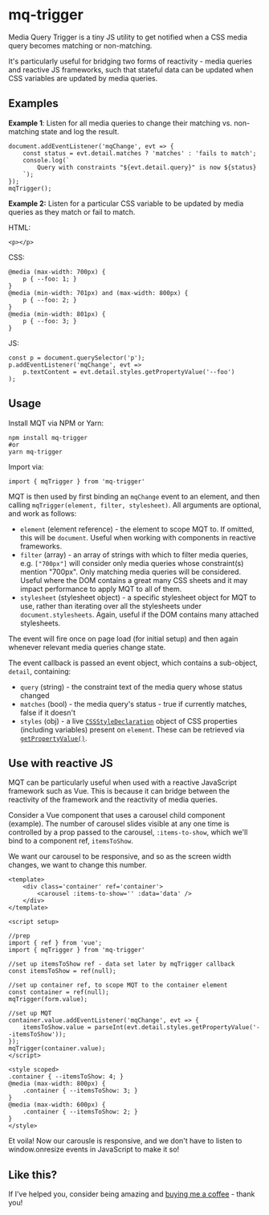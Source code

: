 # mq-trigger

Media Query Trigger is a tiny JS utility to get notified when a CSS media query becomes matching or non-matching.

It's particularly useful for bridging two forms of reactivity - media queries and reactive JS frameworks, such that stateful data can be updated when CSS variables are updated by media queries.

## Examples

**Example 1**: Listen for all media queries to change their matching vs. non-matching state and log the result.

```
document.addEventListener('mqChange', evt => {
    const status = evt.detail.matches ? 'matches' : 'fails to match';
    console.log(`
        Query with constraints "${evt.detail.query}" is now ${status}
    `);
});
mqTrigger();
```

**Example 2:** Listen for a particular CSS variable to be updated by media queries as they match or fail to match.

HTML:

```
<p></p>
```

CSS:

```
@media (max-width: 700px) {
    p { --foo: 1; }
}
@media (min-width: 701px) and (max-width: 800px) {
    p { --foo: 2; }
}
@media (min-width: 801px) {
    p { --foo: 3; }
}
```

JS:

```
const p = document.querySelector('p');
p.addEventListener('mqChange', evt =>
    p.textContent = evt.detail.styles.getPropertyValue('--foo')
);
```

## Usage

Install MQT via NPM or Yarn:

```
npm install mq-trigger
#or
yarn mq-trigger
```

Import via:

```
import { mqTrigger } from 'mq-trigger'
```

MQT is then used by first binding an `mqChange` event to an element, and then calling `mqTrigger(element, filter, stylesheet)`. All arguments are optional, and work as follows:

- `element` (element reference) - the element to scope MQT to. If omitted, this will be `document`. Useful when working with components in reactive frameworks.
- `filter` (array) - an array of strings with which to filter media queries, e.g. `["700px"]` will consider only media queries whose constraint(s) mention "700px". Only matching media queries will be considered. Useful where the DOM contains a great many CSS sheets and it may impact performance to apply MQT to all of them.
- `stylesheet` (stylesheet object) - a specific stylesheet object for MQT to use, rather than iterating over all the stylesheets under `document.stylesheets`. Again, useful if the DOM contains many attached stylesheets.

The event will fire once on page load (for initial setup) and then again whenever relevant media queries change state.

The event callback is passed an event object, which contains a sub-object, `detail`, containing:

- `query` (string) - the constraint text of the media query whose status changed
- `matches` (bool) - the media query's status - true if currently matches, false if it doesn't
- `styles` (obj) - a live [`CSSStyleDeclaration`](https://developer.mozilla.org/en-US/docs/Web/API/CSSStyleDeclaration) object of CSS properties (including variables) present on `element`. These can be retrieved via [`getPropertyValue()`](https://developer.mozilla.org/en-US/docs/Web/API/CSSStyleDeclaration/getPropertyValue).

## Use with reactive JS

MQT can be particularly useful when used with a reactive JavaScript framework such as Vue. This is because it can bridge between the reactivity of the framework and the reactivity of media queries.

Consider a Vue component that uses a carousel child component (example). The number of carousel slides visible at any one time is controlled by a prop passed to the carousel, `:items-to-show`, which we'll bind to a component ref, `itemsToShow`.

We want our carousel to be responsive, and so as the screen width changes, we want to change this number.

```
<template>
    <div class='container' ref='container'>
        <carousel :items-to-show='' :data='data' />
    </div>
</template>

<script setup>

//prep
import { ref } from 'vue';
import { mqTrigger } from 'mq-trigger'

//set up itemsToShow ref - data set later by mqTrigger callback
const itemsToShow = ref(null);

//set up container ref, to scope MQT to the container element
const container = ref(null);
mqTrigger(form.value);

//set up MQT
container.value.addEventListener('mqChange', evt => {
    itemsToShow.value = parseInt(evt.detail.styles.getPropertyValue('--itemsToShow'));
});
mqTrigger(container.value);
</script>

<style scoped>
.container { --itemsToShow: 4; }
@media (max-width: 800px) {
    .container { --itemsToShow: 3; }
}
@media (max-width: 600px) {
    .container { --itemsToShow: 2; }
}
</style>
```

Et voila! Now our carousle is responsive, and we don't have to listen to window.onresize events in JavaScript to make it so!

## Like this?

If I've helped you, consider being amazing and [buying me a coffee](https://ko-fi.com/mitya) - thank you!